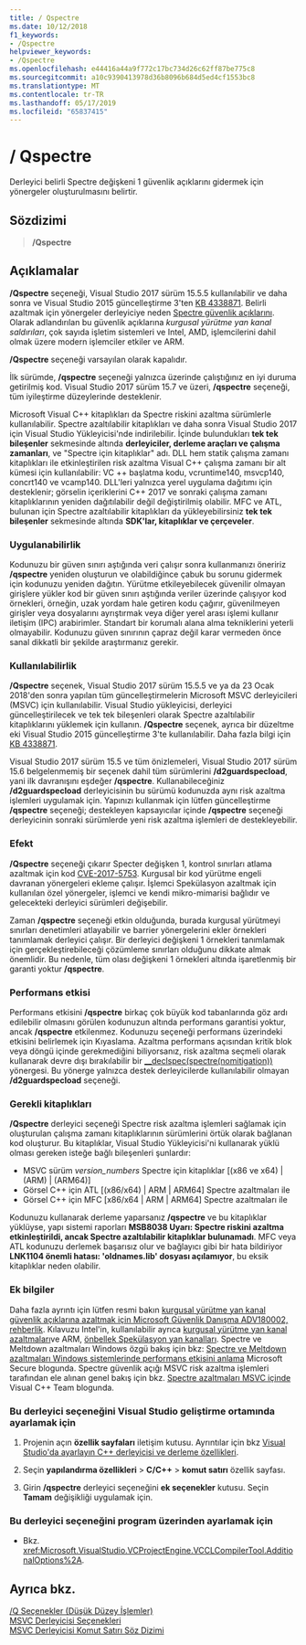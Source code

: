 ```yaml
---
title: / Qspectre
ms.date: 10/12/2018
f1_keywords:
- /Qspectre
helpviewer_keywords:
- /Qspectre
ms.openlocfilehash: e44416a44a9f772c17bc734d26c62ff87be775c8
ms.sourcegitcommit: a10c9390413978d36b8096b684d5ed4cf1553bc8
ms.translationtype: MT
ms.contentlocale: tr-TR
ms.lasthandoff: 05/17/2019
ms.locfileid: "65837415"
---
```

# <a name="qspectre"></a>/ Qspectre

Derleyici belirli Spectre değişkeni 1 güvenlik açıklarını gidermek için yönergeler oluşturulmasını belirtir.

## <a name="syntax"></a>Sözdizimi

> **/Qspectre**

## <a name="remarks"></a>Açıklamalar

**/Qspectre** seçeneği, Visual Studio 2017 sürüm 15.5.5 kullanılabilir ve daha sonra ve Visual Studio 2015 güncelleştirme 3'ten [KB 4338871](https://support.microsoft.com/help/4338871/visual-studio-2015-update-3-spectre-variant-1-toolset-qspectre). Belirli azaltmak için yönergeler derleyiciye neden [Spectre güvenlik açıklarını](https://spectreattack.com/spectre.pdf). Olarak adlandırılan bu güvenlik açıklarına *kurgusal yürütme yan kanal saldırıları*, çok sayıda işletim sistemleri ve Intel, AMD, işlemcilerini dahil olmak üzere modern işlemciler etkiler ve ARM.

**/Qspectre** seçeneği varsayılan olarak kapalıdır.

İlk sürümde, **/qspectre** seçeneği yalnızca üzerinde çalıştığınız en iyi duruma getirilmiş kod. Visual Studio 2017 sürüm 15.7 ve üzeri, **/qspectre** seçeneği, tüm iyileştirme düzeylerinde desteklenir.

Microsoft Visual C++ kitaplıkları da Spectre riskini azaltma sürümlerle kullanılabilir. Spectre azaltılabilir kitaplıkları ve daha sonra Visual Studio 2017 için Visual Studio Yükleyicisi'nde indirilebilir. İçinde bulundukları **tek tek bileşenler** sekmesinde altında **derleyiciler, derleme araçları ve çalışma zamanları**, ve "Spectre için kitaplıklar" adı. DLL hem statik çalışma zamanı kitaplıkları ile etkinleştirilen risk azaltma Visual C++ çalışma zamanı bir alt kümesi için kullanılabilir: VC ++ başlatma kodu, vcruntime140, msvcp140, concrt140 ve vcamp140. DLL'leri yalnızca yerel uygulama dağıtımı için desteklenir; görselin içeriklerini C++ 2017 ve sonraki çalışma zamanı kitaplıklarının yeniden dağıtılabilir değil değiştirilmiş olabilir. MFC ve ATL, bulunan için Spectre azaltılabilir kitaplıkları da yükleyebilirsiniz **tek tek bileşenler** sekmesinde altında **SDK'lar, kitaplıklar ve çerçeveler**.

### <a name="applicability"></a>Uygulanabilirlik

Kodunuzu bir güven sınırı aştığında veri çalışır sonra kullanmanızı öneririz **/qspectre** yeniden oluşturun ve olabildiğince çabuk bu sorunu gidermek için kodunuzu yeniden dağıtın. Yürütme etkileyebilecek güvenilir olmayan girişlere yükler kod bir güven sınırı aştığında veriler üzerinde çalışıyor kod örnekleri, örneğin, uzak yordam hale getiren kodu çağırır, güvenilmeyen girişler veya dosyalarını ayrıştırmak veya diğer yerel arası işlemi kullanır iletişim (IPC) arabirimler. Standart bir korumalı alana alma tekniklerini yeterli olmayabilir. Kodunuzu güven sınırının çapraz değil karar vermeden önce sanal dikkatli bir şekilde araştırmanız gerekir.

### <a name="availability"></a>Kullanılabilirlik

**/Qspectre** seçenek, Visual Studio 2017 sürüm 15.5.5 ve ya da 23 Ocak 2018'den sonra yapılan tüm güncelleştirmelerin Microsoft MSVC derleyicileri (MSVC) için kullanılabilir. Visual Studio yükleyicisi, derleyici güncelleştirilecek ve tek tek bileşenleri olarak Spectre azaltılabilir kitaplıklarını yüklemek için kullanın. **/Qspectre** seçenek, ayrıca bir düzeltme eki Visual Studio 2015 güncelleştirme 3'te kullanılabilir. Daha fazla bilgi için [KB 4338871](https://support.microsoft.com/help/4338871).

Visual Studio 2017 sürüm 15.5 ve tüm önizlemeleri, Visual Studio 2017 sürüm 15.6 belgelenmemiş bir seçenek dahil tüm sürümlerini **/d2guardspecload**, yani ilk davranışını eşdeğer   **/qspectre**. Kullanabileceğiniz **/d2guardspecload** derleyicisinin bu sürümü kodunuzda aynı risk azaltma işlemleri uygulamak için. Yapınızı kullanmak için lütfen güncelleştirme **/qspectre** seçeneği; destekleyen kapsayıcılar içinde **/qspectre** seçeneği derleyicinin sonraki sürümlerde yeni risk azaltma işlemleri de destekleyebilir.

### <a name="effect"></a>Efekt

**/Qspectre** seçeneği çıkarır Specter değişken 1, kontrol sınırları atlama azaltmak için kod [CVE-2017-5753](https://nvd.nist.gov/vuln/detail/CVE-2017-5753). Kurgusal bir kod yürütme engeli davranan yönergeleri ekleme çalışır. İşlemci Spekülasyon azaltmak için kullanılan özel yönergeler, işlemci ve kendi mikro-mimarisi bağlıdır ve gelecekteki derleyici sürümleri değişebilir.

Zaman **/qspectre** seçeneği etkin olduğunda, burada kurgusal yürütmeyi sınırları denetimleri atlayabilir ve barrier yönergelerini ekler örnekleri tanımlamak derleyici çalışır. Bir derleyici değişkeni 1 örnekleri tanımlamak için gerçekleştirebileceği çözümleme sınırları olduğunu dikkate almak önemlidir. Bu nedenle, tüm olası değişkeni 1 örnekleri altında işaretlenmiş bir garanti yoktur **/qspectre**.

### <a name="performance-impact"></a>Performans etkisi

Performans etkisini **/qspectre** birkaç çok büyük kod tabanlarında göz ardı edilebilir olmasını görülen kodunuzun altında performans garantisi yoktur, ancak **/qspectre** etkilenmez. Kodunuzu seçeneği performans üzerindeki etkisini belirlemek için Kıyaslama. Azaltma performans açısından kritik blok veya döngü içinde gerekmediğini biliyorsanız, risk azaltma seçmeli olarak kullanarak devre dışı bırakılabilir bir [__declspec(spectre(nomitigation))](../../cpp/spectre.md) yönergesi. Bu yönerge yalnızca destek derleyicilerde kullanılabilir olmayan **/d2guardspecload** seçeneği.

### <a name="required-libraries"></a>Gerekli kitaplıkları

**/Qspectre** derleyici seçeneği Spectre risk azaltma işlemleri sağlamak için oluşturulan çalışma zamanı kitaplıklarının sürümlerini örtük olarak bağlanan kod oluşturur. Bu kitaplıklar, Visual Studio Yükleyicisi'ni kullanarak yüklü olması gereken isteğe bağlı bileşenleri şunlardır:

- MSVC sürüm *version_numbers* Spectre için kitaplıklar \[(x86 ve x64) | (ARM) | (ARM64)]
- Görsel C++ için ATL \[(x86/x64) | ARM | ARM64] Spectre azaltmaları ile
- Görsel C++ için MFC \[x86/x64 | ARM | ARM64] Spectre azaltmaları ile

Kodunuzu kullanarak derleme yaparsanız **/qspectre** ve bu kitaplıklar yüklüyse, yapı sistemi raporları **MSB8038 Uyarı: Spectre riskini azaltma etkinleştirildi, ancak Spectre azaltılabilir kitaplıklar bulunamadı**. MFC veya ATL kodunuzu derlemek başarısız olur ve bağlayıcı gibi bir hata bildiriyor **LNK1104 önemli hatası: 'oldnames.lib' dosyası açılamıyor**, bu eksik kitaplıklar neden olabilir.

### <a name="additional-information"></a>Ek bilgiler

Daha fazla ayrıntı için lütfen resmi bakın [kurgusal yürütme yan kanal güvenlik açıklarına azaltmak için Microsoft Güvenlik Danışma ADV180002, rehberlik](https://portal.msrc.microsoft.com/en-US/security-guidance/advisory/ADV180002). Kılavuzu Intel'in, kullanılabilir ayrıca [kurgusal yürütme yan kanal azaltmaları](https://software.intel.com/sites/default/files/managed/c5/63/336996-Speculative-Execution-Side-Channel-Mitigations.pdf)ve ARM, [önbellek Spekülasyon yan kanalları](https://developer.arm.com/-/media/Files/pdf/Cache_Speculation_Side-channels.pdf). Spectre ve Meltdown azaltmaları Windows özgü bakış için bkz: [Spectre ve Meltdown azaltmaları Windows sistemlerinde performans etkisini anlama](https://cloudblogs.microsoft.com/microsoftsecure/2018/01/09/understanding-the-performance-impact-of-spectre-and-meltdown-mitigations-on-windows-systems/) Microsoft Secure blogunda. Spectre güvenlik açığı MSVC risk azaltma işlemleri tarafından ele alınan genel bakış için bkz. [Spectre azaltmaları MSVC içinde](https://blogs.msdn.microsoft.com/vcblog/2018/01/15/spectre-mitigations-in-msvc./) Visual C++ Team blogunda.

### <a name="to-set-this-compiler-option-in-the-visual-studio-development-environment"></a>Bu derleyici seçeneğini Visual Studio geliştirme ortamında ayarlamak için

1. Projenin açın **özellik sayfaları** iletişim kutusu. Ayrıntılar için bkz [Visual Studio'da ayarlayın C++ derleyicisi ve derleme özellikleri](../working-with-project-properties.md).

1. Seçin **yapılandırma özellikleri** > **C/C++** > **komut satırı** özellik sayfası.

1. Girin **/qspectre** derleyici seçeneğini **ek seçenekler** kutusu. Seçin **Tamam** değişikliği uygulamak için.

### <a name="to-set-this-compiler-option-programmatically"></a>Bu derleyici seçeneğini program üzerinden ayarlamak için

- Bkz. <xref:Microsoft.VisualStudio.VCProjectEngine.VCCLCompilerTool.AdditionalOptions%2A>.

## <a name="see-also"></a>Ayrıca bkz.

[/Q Seçenekler (Düşük Düzey İşlemler)](q-options-low-level-operations.md)<br/>
[MSVC Derleyicisi Seçenekleri](compiler-options.md)<br/>
[MSVC Derleyicisi Komut Satırı Söz Dizimi](compiler-command-line-syntax.md)
